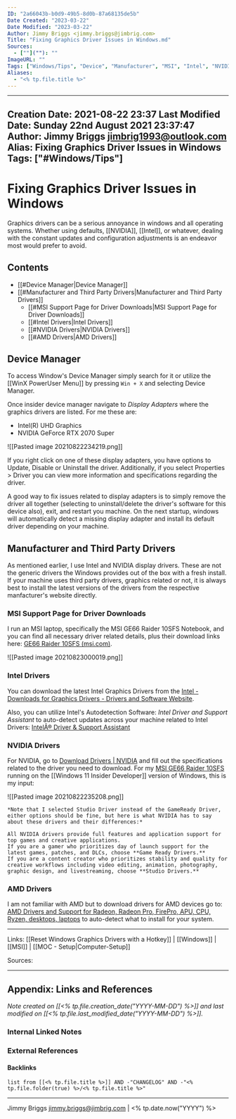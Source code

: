 ```yaml
---
ID: "2a66043b-b0d9-49b5-8d0b-87a68135de5b"
Date Created: "2023-03-22"
Date Modified: "2023-03-22"
Author: Jimmy Briggs <jimmy.briggs@jimbrig.com>
Title: "Fixing Graphics Driver Issues in Windows.md"
Sources: 
  - [""](""): ""
ImageURL: ""
Tags: ["Windows/Tips", "Device", "Manufacturer", "MSI", "Intel", "NVIDIA", "AMD"]
Aliases:
  - "<% tp.file.title %>"
---
```


---
Creation Date: 2021-08-22 23:37
Last Modified Date: Sunday 22nd August 2021 23:37:47
Author: Jimmy Briggs <jimbrig1993@outlook.com>
Alias: Fixing Graphics Driver Issues in Windows
Tags: ["#Windows/Tips"]
---

# Fixing Graphics Driver Issues in Windows

Graphics drivers can be a serious annoyance in windows and all operating systems. Whether using defaults, [[NVIDIA]], [[Intel]], or whatever, dealing with the constant updates and configuration adjustments is an endeavor most would prefer to avoid.

## Contents

- [[#Device Manager|Device Manager]]
- [[#Manufacturer and Third Party Drivers|Manufacturer and Third Party Drivers]]
	- [[#MSI Support Page for Driver Downloads|MSI Support Page for Driver Downloads]]
	- [[#Intel Drivers|Intel Drivers]]
	- [[#NVIDIA Drivers|NVIDIA Drivers]]
	- [[#AMD Drivers|AMD Drivers]]


## Device Manager

To access Window's Device Manager simply search for it or utilize the [[WinX PowerUser Menu]] by pressing `Win + X` and selecting Device Manager.

Once insider device manager navigate to *Display Adapters* where the graphics drivers are listed. For me these are:
- Intel(R) UHD Graphics
- NVIDIA GeForce RTX 2070 Super

![[Pasted image 20210822234219.png]]

If you right click on one of these display adapters, you have options to Update, Disable or Uninstall the driver. Additionally, if you select Properties > Driver you can view more information and specifications regarding the driver.  

A good way to fix issues related to display adapters is to simply remove the driver all together (selecting to uninstall/delete the driver's software for this device also), exit, and restart you machine. On the next startup, windows will automatically detect a missing display adapter and install its default driver depending on your machine.

## Manufacturer and Third Party Drivers

As mentioned earlier, I use Intel and NVIDIA display drivers. These are not the generic drivers the Windows provides out of the box with a fresh install. If your machine uses third party drivers, graphics related or not, it is always best to install the latest versions of the drivers from the respective manfacturer's website directly.

### MSI Support Page for Driver Downloads 

I run an MSI laptop, specifically the MSI GE66 Raider 10SFS Notebook, and you can find all necessary driver related details, plus their download links here: [GE66 Raider 10SFS (msi.com)](https://www.msi.com/Laptop/support/GE66-Raider-10SX?sub_product=GE66-Raider-10SFS#down-driver&Win10%2064).

![[Pasted image 20210823000019.png]]

### Intel Drivers

You can download the latest Intel Graphics Drivers from the [Intel - Downloads for Graphics Drivers - Drivers and Software Website](https://downloadcenter.intel.com/product/80939/Graphics-Drivers).

Also, you can utilize Intel's Autodetection Software: *Intel Driver and Support Assistant* to auto-detect updates across your machine related to Intel Drivers: [IntelÂ® Driver & Support Assistant](https://www.intel.com/content/www/us/en/support/intel-driver-support-assistant.html)

### NVIDIA Drivers

For NVIDIA, go to [Download Drivers | NVIDIA](https://www.nvidia.com/Download/index.aspx) and fill out the specifications related to the driver you need to download. For my [MSI GE66 Raider 10SFS]() running on the [[Windows 11 Insider Developer]] version of Windows, this is my input:

![[Pasted image 20210822235208.png]]

```ad-info
*Note that I selected Studio Driver instead of the GameReady Driver, either options should be fine, but here is what NVIDIA has to say about these drivers and their differences:*

All NVIDIA drivers provide full features and application support for top games and creative applications.  
If you are a gamer who prioritizes day of launch support for the latest games, patches, and DLCs, choose **Game Ready Drivers.**  
If you are a content creator who prioritizes stability and quality for creative workflows including video editing, animation, photography, graphic design, and livestreaming, choose **Studio Drivers.**
```

### AMD Drivers
 I am not familiar with AMD but to download drivers for AMD devices go to:  [AMD Drivers and Support for Radeon, Radeon Pro, FirePro, APU, CPU, Ryzen, desktops, laptops](https://www.amd.com/en/support) to auto-detect what to install for your system.
 
 
***

Links: [[Reset Windows Graphics Drivers with a Hotkey]] | [[Windows]] | [[MSI]] | [[MOC - Setup|Computer-Setup]]

Sources:



***

## Appendix: Links and References

*Note created on [[<% tp.file.creation_date("YYYY-MM-DD") %>]] and last modified on [[<% tp.file.last_modified_date("YYYY-MM-DD") %>]].*

### Internal Linked Notes

### External References

#### Backlinks

```dataview
list from [[<% tp.file.title %>]] AND -"CHANGELOG" AND -"<% tp.file.folder(true) %>/<% tp.file.title %>"
```


***

Jimmy Briggs <jimmy.briggs@jimbrig.com> | <% tp.date.now("YYYY") %>